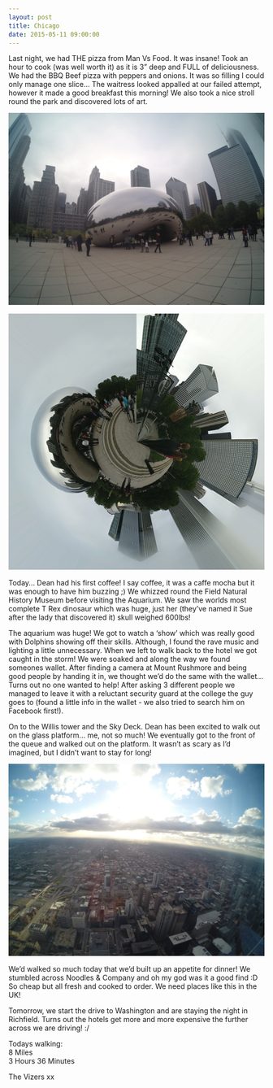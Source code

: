 ```yaml
---
layout: post
title: Chicago
date: 2015-05-11 09:00:00
---
```


Last night, we had THE pizza from Man Vs Food. It was insane! Took an hour to cook (was well worth it) as it is 3” deep and FULL of deliciousness. We had the BBQ Beef pizza with peppers and onions. It was so filling I could only manage one slice... The waitress looked appalled at our failed attempt, however it made a good breakfast this morning! We also took a nice stroll round the park and discovered lots of art.

![](/images/bean.jpg)

![](/images/chicagoMiniPlanet.jpg)

Today... Dean had his first coffee! I say coffee, it was a caffe mocha but it was enough to have him buzzing ;) We whizzed round the Field Natural History Museum before visiting the Aquarium. We saw the worlds most complete T Rex dinosaur which was huge, just her (they’ve named it Sue after the lady that discovered it) skull weighed 600lbs!

The aquarium was huge! We got to watch a ‘show’ which was really good with Dolphins showing off their skills. Although, I found the rave music and lighting a little unnecessary. When we left to walk back to the hotel we got caught in the storm! We were soaked and along the way we found someones wallet. After finding a camera at Mount Rushmore and being good people by handing it in, we thought we’d do the same with the wallet... Turns out no one wanted to help! After asking 3 different people we managed to leave it with a reluctant security guard at the college the guy goes to (found a little info in the wallet - we also tried to search him on Facebook first!). 

On to the Willis tower and the Sky Deck. Dean has been excited to walk out on the glass platform... me, not so much! We eventually got to the front of the queue and walked out on the platform. It wasn’t as scary as I’d imagined, but I didn’t want to stay for long! 

![](/images/skyDeck.jpg)

We’d walked so much today that we’d built up an appetite for dinner! We stumbled across Noodles & Company and oh my god was it a good find :D So cheap but all fresh and cooked to order. We need places like this in the UK!

Tomorrow, we start the drive to Washington and are staying the night in Richfield. Turns out the hotels get more and more expensive the further across we are driving! :/

Todays walking:<br />
8 Miles<br />
3 Hours 36 Minutes

The Vizers xx
